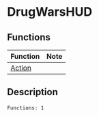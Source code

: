 # DrugWarsHUD
## Functions
| Function | Note |
|----------|------|
|[Action](Action.md)| |
## Description
```
Functions: 1
```